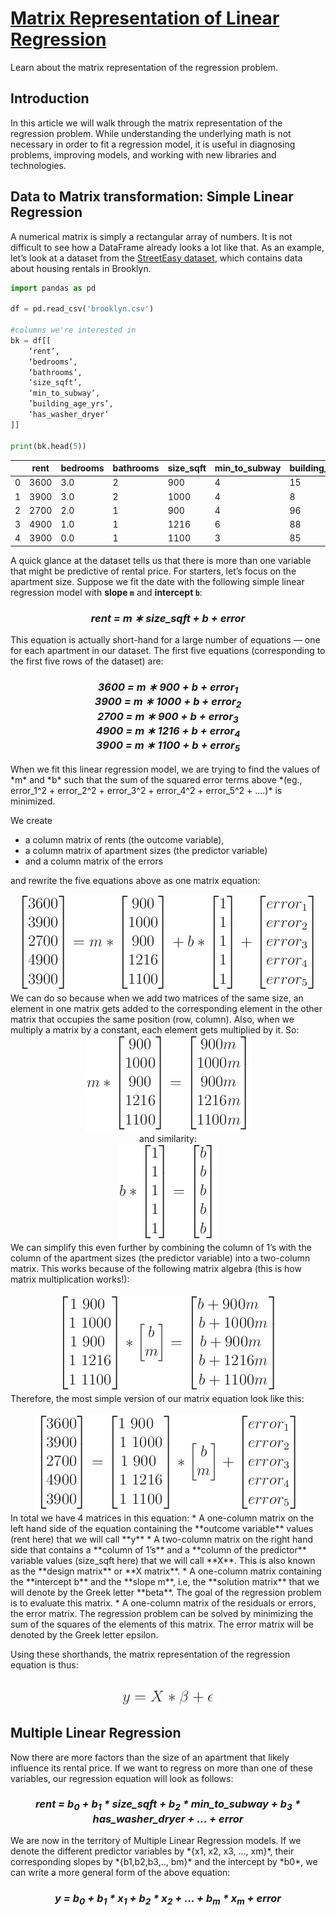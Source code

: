 # [Matrix Representation of Linear Regression](https://www.codecademy.com/courses/linear-regression-mssp/articles/matrix-representation-of-linear-regression)

Learn about the matrix representation of the regression problem.

## Introduction

In this article we will walk through the matrix representation of the regression problem. 
While understanding the underlying math is not necessary in order to fit a regression model, 
it is useful in diagnosing problems, improving models, and working with new libraries and technologies.

## Data to Matrix transformation: Simple Linear Regression

A numerical matrix is simply a rectangular array of numbers. 
It is not difficult to see how a DataFrame already looks a lot like that. 
As an example, let’s look at a dataset from the [StreetEasy dataset](https://github.com/Codecademy/datasets/tree/master/streeteasy), 
which contains data about housing rentals in Brooklyn.
```py
import pandas as pd

df = pd.read_csv('brooklyn.csv')

#columns we're interested in
bk = df[[
    ‘rent’, 
    ‘bedrooms’,  
    ‘bathrooms’, 
    ‘size_sqft’, 
    ‘min_to_subway’, 
    ’building_age_yrs’, 
    ‘has_washer_dryer’
]]

print(bk.head(5))
```
|  |	rent |	bedrooms |	bathrooms |	size_sqft |	min_to_subway |	building_age_yrs |	has_washer_dryer |
| --- | --- | --- | --- | --- | --- | --- | --- |
| 0 |	3600 |	3.0 |	2 |	900  |	4 |	15 |	0 |
| 1 |	3900 |	3.0 |	2 |	1000 |	4 |	8  |	0 |
| 2 |	2700 |	2.0 |	1 |	900  |	4 |	96 |	0 |
| 3 |	4900 |	1.0 |	1 |	1216 |	6 |	88 |	0 |
| 4 |	3900 |	0.0 |	1 |	1100 |	3 |	85 |	0 |

A quick glance at the dataset tells us that there is more than one variable that might be predictive of rental price. 
For starters, let’s focus on the apartment size. 
Suppose we fit the date with the following simple linear regression model with **slope `m`** and **intercept `b`**:
<h3 align="center">
    <em>
        rent = m ∗ size_sqft + b + error
    </em>
</h3>
This equation is actually short-hand for a large number of equations — one for each apartment in our dataset. 
The first five equations (corresponding to the first five rows of the dataset) are:
<h3 align="center">
    <em>3600 = m ∗ 900 + b + error<sub>1</sub></em><br />
    <em>3900 = m ∗ 1000 + b + error<sub>2</sub></em><br />
    <em>2700 = m ∗ 900 + b + error<sub>3</sub></em><br />
    <em>4900 = m ∗ 1216 + b + error<sub>4</sub></em><br />
    <em>3900 = m ∗ 1100 + b + error<sub>5</sub></em><br />
</h3>
When we fit this linear regression model, we are trying to find the values of *m* and *b* such that the sum of the squared error terms above 
*(eg., error_1^2 + error_2^2 + error_3^2 + error_4^2 + error_5^2 + ….)* is minimized.  

<p></p>

We create 
* a column matrix of rents (the outcome variable), 
* a column matrix of apartment sizes (the predictor variable) 
* and a column matrix of the errors

and rewrite the five equations above as one matrix equation:
<div align="center">
    <img src="formula/one_matrix_equation.jpg" />
</div>
We can do so because when we add two matrices of the same size, 
an element in one matrix gets added to the corresponding element in the other matrix that occupies the same position (row, column). 
Also, when we multiply a matrix by a constant, each element gets multiplied by it. So:
<div align="center">
    <img src="formula/m_matrix_equation.jpg" />
</div>
<div align="center">
    and similarity:<br />
    <img src="formula/b_matrix_equation.jpg" />
</div>
We can simplify this even further by combining the column of 1’s with the column of the apartment sizes (the predictor variable) into a two-column matrix. 
This works because of the following matrix algebra (this is how matrix multiplication works!):
<div align="center">
    <br />
    <img src="formula/two_column_matrix_equation.jpg" />
</div>
Therefore, the most simple version of our matrix equation look like this:
<div align="center">
    <br />
    <img src="formula/simple_two_column_matrix_equation.jpg" />
</div>
In total we have 4 matrices in this equation:
* A one-column matrix on the left hand side of the equation containing the **outcome variable** values (rent here) that we will call **y**
* A two-column matrix on the right hand side that contains a **column of 1’s** and a **column of the predictor** variable values (size_sqft here) that we will call **X**. This is also known as the **design matrix** or **X matrix**.
* A one-column matrix containing the **intercept b** and the **slope m**, i.e, the **solution matrix** that we will denote by the Greek letter **beta**. The goal of the regression problem is to evaluate this matrix.
* A one-column matrix of the residuals or errors, the error matrix. The regression problem can be solved by minimizing the sum of the squares of the elements of this matrix. The error matrix will be denoted by the Greek letter epsilon.

Using these shorthands, the matrix representation of the regression equation is thus:
<div align="center">
    <br />
    <img src="formula/matrix_representation_of_the_regression_equation.jpg" />
</div>

## Multiple Linear Regression

Now there are more factors than the size of an apartment that likely influence its rental price. 
If we want to regress on more than one of these variables, our regression equation will look as follows:
<h3 align="center">
    <em>
        rent = b<sub>0</sub> + b<sub>1</sub> * size_sqft + b<sub>2</sub> * min_to_subway + b<sub>3</sub> * has_washer_dryer + ... + error
    </em>
</h3>
We are now in the territory of Multiple Linear Regression models. 
If we denote the different predictor variables by *{x1, x2, x3, …, xm}*, their corresponding slopes by *{b1,b2,b3,.., bm}* and the intercept by *b0*, 
we can write a more general form of the above equation:
<h3 align="center">
    <em>
        y = b<sub>0</sub> + b<sub>1</sub> * x<sub>1</sub> + b<sub>2</sub> * x<sub>2</sub> + ... + b<sub>m</sub> * x<sub>m</sub> + error
    </em>
</h3>


























